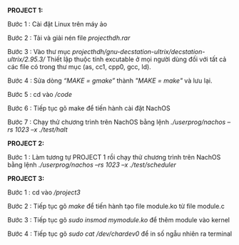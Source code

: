 **PROJECT 1:**

Bước 1 : Cài đặt Linux trên máy ảo

Bước 2 : Tải và giải nén file _projecthdh.rar_

Bước 3 : Vào thư mục _projecthdh/gnu-decstation-ultrix/decstation-ultrix/2.95.3/_  Thiết lập thuộc tính excutable ở mọi người dùng đối với tất cả các file có trong thư mục (as, cc1, cpp0, gcc, ld).

Bước 4 : Sửa dòng _“MAKE = gmake”_ thành _"MAKE = make"_ và lưu lại.

Bước 5 : cd vào _/code_ 

Bước 6 : Tiếp tục gõ make để tiến hành cài đặt NachOS 

Bước 7 : Chạy thử chương trình trên NachOS bằng lệnh  _./userprog/nachos –rs 1023 –x ./test/halt_ 

**PROJECT 2:**

Bước 1 : Làm tương tự PROJECT 1 rồi chạy thử chương trình trên NachOS bằng lệnh  _./userprog/nachos –rs 1023 –x ./test/scheduler_ 

**PROJECT 3:**

Bước 1 : cd vào _/project3_

Bước 2 : Tiếp tục gõ _make_ để tiến hành tạo file module.ko từ file module.c

Bước 3 : Tiếp tục gõ _sudo insmod mymodule.ko_ để thêm module vào kernel

Bước 4 : Tiếp tục gõ _sudo cat /dev/chardev0_ để in số ngẫu nhiên ra terminal
